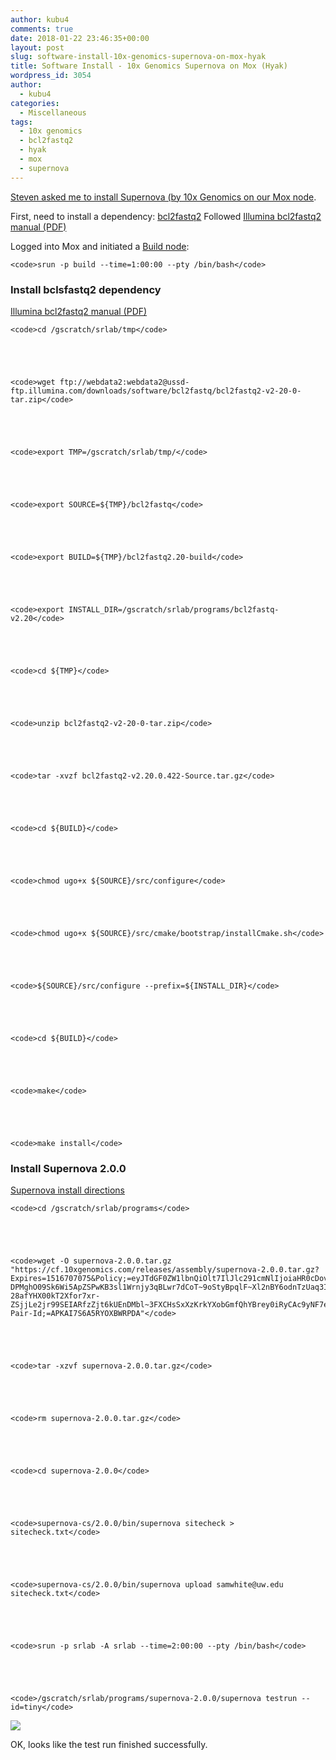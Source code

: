 ```yaml
---
author: kubu4
comments: true
date: 2018-01-22 23:46:35+00:00
layout: post
slug: software-install-10x-genomics-supernova-on-mox-hyak
title: Software Install - 10x Genomics Supernova on Mox (Hyak)
wordpress_id: 3054
author:
  - kubu4
categories:
  - Miscellaneous
tags:
  - 10x genomics
  - bcl2fastq2
  - hyak
  - mox
  - supernova
---
```


[Steven asked me to install Supernova (by 10x Genomics on our Mox node](https://github.com/RobertsLab/resources/issues/159).

First, need to install a dependency: [bcl2fastq2](https://support.illumina.com/sequencing/sequencing_software/bcl2fastq-conversion-software.html)
Followed [Illumina bcl2fastq2 manual (PDF)](https://support.illumina.com/content/dam/illumina-support/documents/documentation/software_documentation/bcl2fastq/bcl2fastq2_guide_15051736_v2.pdf)

Logged into Mox and initiated a [Build node](https://github.com/RobertsLab/hyak_mox/wiki/Node-Types#build-node):


    
    <code>srun -p build --time=1:00:00 --pty /bin/bash</code>





### Install bclsfastq2 dependency



[Illumina bcl2fastq2 manual (PDF)](https://support.illumina.com/content/dam/illumina-support/documents/documentation/software_documentation/bcl2fastq/bcl2fastq2_guide_15051736_v2.pdf)


    
    <code>cd /gscratch/srlab/tmp</code>




    
    <code>wget ftp://webdata2:webdata2@ussd-ftp.illumina.com/downloads/software/bcl2fastq/bcl2fastq2-v2-20-0-tar.zip</code>




    
    <code>export TMP=/gscratch/srlab/tmp/</code>




    
    <code>export SOURCE=${TMP}/bcl2fastq</code>




    
    <code>export BUILD=${TMP}/bcl2fastq2.20-build</code>




    
    <code>export INSTALL_DIR=/gscratch/srlab/programs/bcl2fastq-v2.20</code>




    
    <code>cd ${TMP}</code>




    
    <code>unzip bcl2fastq2-v2-20-0-tar.zip</code>




    
    <code>tar -xvzf bcl2fastq2-v2.20.0.422-Source.tar.gz</code>




    
    <code>cd ${BUILD}</code>




    
    <code>chmod ugo+x ${SOURCE}/src/configure</code>




    
    <code>chmod ugo+x ${SOURCE}/src/cmake/bootstrap/installCmake.sh</code>




    
    <code>${SOURCE}/src/configure --prefix=${INSTALL_DIR}</code>




    
    <code>cd ${BUILD}</code>




    
    <code>make</code>




    
    <code>make install</code>





### Install Supernova 2.0.0



[Supernova install directions](https://support.10xgenomics.com/de-novo-assembly/software/pipelines/latest/installation)


    
    <code>cd /gscratch/srlab/programs</code>




    
    <code>wget -O supernova-2.0.0.tar.gz "https://cf.10xgenomics.com/releases/assembly/supernova-2.0.0.tar.gz?Expires=1516707075&Policy;=eyJTdGF0ZW1lbnQiOlt7IlJlc291cmNlIjoiaHR0cDovL2NmLjEweGdlbm9taWNzLmNvbS9yZWxlYXNlcy9hc3NlbWJseS9zdXBlcm5vdmEtMi4wLjAudGFyLmd6IiwiQ29uZGl0aW9uIjp7IkRhdGVMZXNzVGhhbiI6eyJBV1M6RXBvY2hUaW1lIjoxNTE2NzA3MDc1fX19XX0_&Signature;=XJR7c9UlSkueydP304nKJrqomLXBH9~DWsenwlvBrplFMojbO-DPMghO09Sk6Wi5ApZSPwKB3sl1Wrnjy3qBLwr7dCoT~9oStyBpqlF~Xl2nBY6odnTzUaq3IpLyu8icIkt7DJM0GMXQTTp6rYu1PlLG31hMM5b5HZI3Tjzrhk8URbSrsG~7mm6m5-28afYHX00kT2Xfor7xr-ZSjjLe2jr99SEIARfzZjt6kUEnDMbl~3FXCHsSxXzKrkYXobGmfQhYBrey0iRyCAc9yNF7eSuBHAsqRGsP2yURVcYf3BB5nB1ZuEUo0qLgc5GlZJDQdsqDNC69HkyLCJamkJSnVg__&Key-Pair-Id;=APKAI7S6A5RYOXBWRPDA"</code>




    
    <code>tar -xzvf supernova-2.0.0.tar.gz</code>




    
    <code>rm supernova-2.0.0.tar.gz</code>




    
    <code>cd supernova-2.0.0</code>




    
    <code>supernova-cs/2.0.0/bin/supernova sitecheck > sitecheck.txt</code>




    
    <code>supernova-cs/2.0.0/bin/supernova upload samwhite@uw.edu sitecheck.txt</code>




    
    <code>srun -p srlab -A srlab --time=2:00:00 --pty /bin/bash</code>




    
    <code>/gscratch/srlab/programs/supernova-2.0.0/supernova testrun --id=tiny</code>



![](https://owl.fish.washington.edu/Athaliana/20180122_mox_supernova_install.png)

OK, looks like the test run finished successfully.
